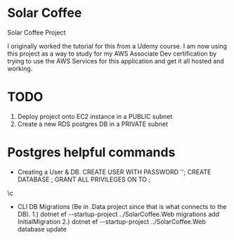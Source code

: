 # Solar Coffee

Solar Coffee Project

I originally worked the tutorial for this from a Udemy course. I am now using this project as a way to study for my AWS Associate Dev certification by trying to use the AWS Services for this application and get it all hosted and working.


# TODO
1. Deploy project onto EC2 instance in a PUBLIC subnet
2. Create a new RDS postgres DB in a PRIVATE subnet




# Postgres helpful commands

* Creating a User & DB.
CREATE USER <user> WITH PASSWORD '<password>';
CREATE DATABASE <dbname>;
GRANT ALL PRIVILEGES ON <dbname> TO <user>;

\c <dbname> <user>

* CLI DB Migrations (Be in .Data project since that is what connects to the DB).
1.) dotnet ef --startup-project ../SolarCoffee.Web migrations add InitialMigration
2.) dotnet ef --startup-project ../SolarCoffee.Web database update
